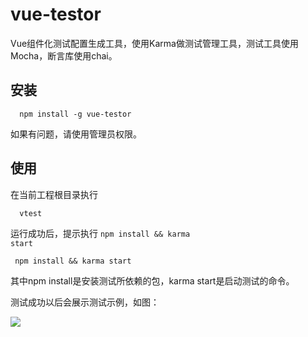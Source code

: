 # vue-testor
Vue组件化测试配置生成工具，使用Karma做测试管理工具，测试工具使用Mocha，断言库使用chai。

## 安装

```shell
  npm install -g vue-testor
```

如果有问题，请使用管理员权限。

## 使用

在当前工程根目录执行

```shell
  vtest
```

运行成功后，提示执行 <code>npm install && karma start</code>

```shell
 npm install && karma start
```

其中npm install是安装测试所依赖的包，karma start是启动测试的命令。

测试成功以后会展示测试示例，如图：

![](http://i4.buimg.com/519918/b7a012c361f83f14.png)
